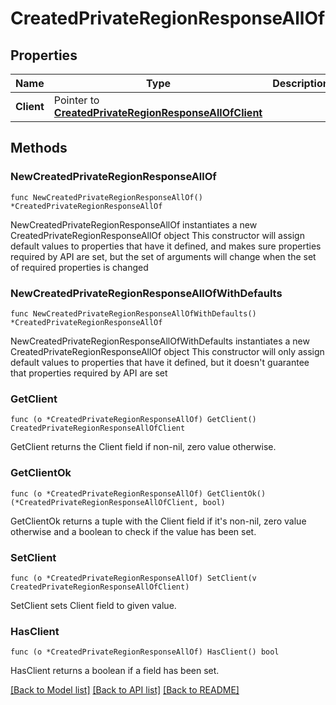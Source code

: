 # CreatedPrivateRegionResponseAllOf

## Properties

Name | Type | Description | Notes
------------ | ------------- | ------------- | -------------
**Client** | Pointer to [**CreatedPrivateRegionResponseAllOfClient**](CreatedPrivateRegionResponseAllOfClient.md) |  | [optional]

## Methods

### NewCreatedPrivateRegionResponseAllOf

`func NewCreatedPrivateRegionResponseAllOf() *CreatedPrivateRegionResponseAllOf`

NewCreatedPrivateRegionResponseAllOf instantiates a new CreatedPrivateRegionResponseAllOf object
This constructor will assign default values to properties that have it defined,
and makes sure properties required by API are set, but the set of arguments
will change when the set of required properties is changed

### NewCreatedPrivateRegionResponseAllOfWithDefaults

`func NewCreatedPrivateRegionResponseAllOfWithDefaults() *CreatedPrivateRegionResponseAllOf`

NewCreatedPrivateRegionResponseAllOfWithDefaults instantiates a new CreatedPrivateRegionResponseAllOf object
This constructor will only assign default values to properties that have it defined,
but it doesn't guarantee that properties required by API are set

### GetClient

`func (o *CreatedPrivateRegionResponseAllOf) GetClient() CreatedPrivateRegionResponseAllOfClient`

GetClient returns the Client field if non-nil, zero value otherwise.

### GetClientOk

`func (o *CreatedPrivateRegionResponseAllOf) GetClientOk() (*CreatedPrivateRegionResponseAllOfClient, bool)`

GetClientOk returns a tuple with the Client field if it's non-nil, zero value otherwise
and a boolean to check if the value has been set.

### SetClient

`func (o *CreatedPrivateRegionResponseAllOf) SetClient(v CreatedPrivateRegionResponseAllOfClient)`

SetClient sets Client field to given value.

### HasClient

`func (o *CreatedPrivateRegionResponseAllOf) HasClient() bool`

HasClient returns a boolean if a field has been set.


[[Back to Model list]](../README.md#documentation-for-models) [[Back to API list]](../README.md#documentation-for-api-endpoints) [[Back to README]](../README.md)
